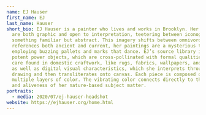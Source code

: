 ```yaml
---
name: EJ Hauser
first_name: EJ
last_name: Hauser
short_bio: EJ Hauser is a painter who lives and works in Brooklyn. Her paintings
  are both graphic and open to interpretation, teetering between iconography and
  something familiar but abstract. This imagery shifts between omnivorous
  references both ancient and current, her paintings are a mysterious talisman,
  employing buzzing pallets and marks that dance. EJ’s source library includes
  potent power objects, which are cross-pollinated with formal qualities and
  care found in domestic craftwork, like rugs, fabrics, wallpapers, and mosaics,
  as well as digital visual characteristics, which she interprets through
  drawing and then transliterates onto canvas. Each piece is composed of
  multiple layers of color. The vibrating color connects directly to the energy
  and aliveness of her nature-based subject matter.
portraits:
  - media: 2020/07/ej-hauser-headshot
website: https://ejhauser.org/home.html
---
```

